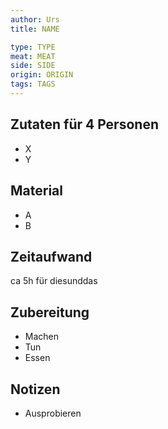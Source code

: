 ```yaml
---
author: Urs
title: NAME

type: TYPE
meat: MEAT
side: SIDE
origin: ORIGIN
tags: TAGS
---
```

## Zutaten für 4 Personen
 * X
 * Y

## Material
 * A
 * B

## Zeitaufwand
 ca 5h für diesunddas

## Zubereitung
 * Machen
 * Tun
 * Essen

## Notizen
 * Ausprobieren
